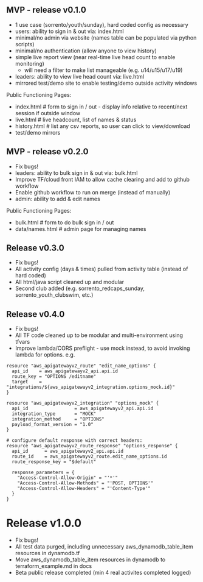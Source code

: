 ## MVP - release v0.1.0

- 1 use case (sorrento/youth/sunday), hard coded config as necessary
- users: ability to sign in & out via: index.html
- minimal/no admin via website (names table can be populated via python scripts)
- minimal/no authentication (allow anyone to view history)
- simple live report view (near real-time live head count to enable monitoring)
  - will need a filter to make list manageable (e.g. u14/u15/u17/u19)
- leaders: ability to view live head count via: live.html
- mirrored test/demo site to enable testing/demo outside activity windows

Public Functioning Pages:
- index.html  # form to sign in / out  - display info relative to recent/next session if outside window
- live.html   # live headcount, list of names & status
- history.html # list any csv reports, so user can click to view/download
- test/demo mirrors

## MVP - release v0.2.0
- Fix bugs!
- leaders: ability to bulk sign in & out via: bulk.html
- Improve TF/cloud front IAM to allow cache clearing and add to github workflow
- Enable github workflow to run on merge (instead of manually)
- admin: ability to add & edit names

Public Functioning Pages:
- bulk.html # form to do bulk sign in / out
- data/names.html # admin page for managing names

## Release v0.3.0
- Fix bugs!
- All activity config (days & times) pulled from activity table (instead of hard coded)
- All html/java script cleaned up and modular
- Second club added (e.g. sorrento_redcaps_sunday, sorrento_youth_clubswim, etc.)

## Release v0.4.0
- Fix bugs!
- All TF code cleaned up to be modular and multi-environment using tfvars
- Improve lambda/CORS preflight - use mock instead, to avoid invoking lambda for options.
e.g.
```hcl
resource "aws_apigatewayv2_route" "edit_name_options" {
  api_id    = aws_apigatewayv2_api.api.id
  route_key = "OPTIONS /editname"
  target    = "integrations/${aws_apigatewayv2_integration.options_mock.id}"
}

resource "aws_apigatewayv2_integration" "options_mock" {
  api_id                 = aws_apigatewayv2_api.api.id
  integration_type       = "MOCK"
  integration_method     = "OPTIONS"
  payload_format_version = "1.0"
}

# configure default response with correct headers:
resource "aws_apigatewayv2_route_response" "options_response" {
  api_id      = aws_apigatewayv2_api.api.id
  route_id    = aws_apigatewayv2_route.edit_name_options.id
  route_response_key = "$default"

  response_parameters = {
    "Access-Control-Allow-Origin" = "'*'"
    "Access-Control-Allow-Methods" = "'POST, OPTIONS'"
    "Access-Control-Allow-Headers" = "'Content-Type'"
  }
}
```

# Release v1.0.0
- Fix bugs!
- All test data purged, including unnecessary aws_dynamodb_table_item resources in dynamodb.tf
- Move aws_dynamodb_table_item resources in dynamodb to terraform_example.md in docs 
- Beta public release completed (min 4 real activites completed logged)
